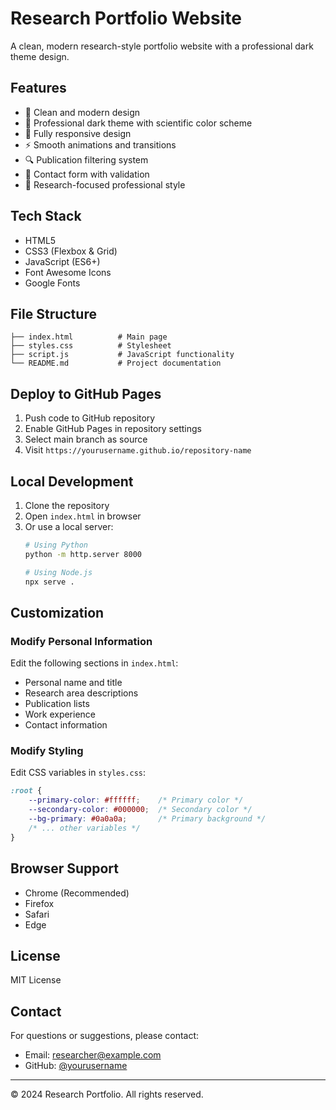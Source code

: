 # Research Portfolio Website

A clean, modern research-style portfolio website with a professional dark theme design.

## Features

- 🎨 Clean and modern design
- 🌙 Professional dark theme with scientific color scheme
- 📱 Fully responsive design
- ⚡ Smooth animations and transitions
- 🔍 Publication filtering system
- 📧 Contact form with validation
- 🎯 Research-focused professional style

## Tech Stack

- HTML5
- CSS3 (Flexbox & Grid)
- JavaScript (ES6+)
- Font Awesome Icons
- Google Fonts

## File Structure

```
├── index.html          # Main page
├── styles.css          # Stylesheet
├── script.js           # JavaScript functionality
└── README.md           # Project documentation
```

## Deploy to GitHub Pages

1. Push code to GitHub repository
2. Enable GitHub Pages in repository settings
3. Select main branch as source
4. Visit `https://yourusername.github.io/repository-name`

## Local Development

1. Clone the repository
2. Open `index.html` in browser
3. Or use a local server:
   ```bash
   # Using Python
   python -m http.server 8000
   
   # Using Node.js
   npx serve .
   ```

## Customization

### Modify Personal Information

Edit the following sections in `index.html`:
- Personal name and title
- Research area descriptions
- Publication lists
- Work experience
- Contact information

### Modify Styling

Edit CSS variables in `styles.css`:
```css
:root {
    --primary-color: #ffffff;    /* Primary color */
    --secondary-color: #000000;  /* Secondary color */
    --bg-primary: #0a0a0a;       /* Primary background */
    /* ... other variables */
}
```

## Browser Support

- Chrome (Recommended)
- Firefox
- Safari
- Edge

## License

MIT License

## Contact

For questions or suggestions, please contact:

- Email: researcher@example.com
- GitHub: [@yourusername](https://github.com/yourusername)

---

© 2024 Research Portfolio. All rights reserved.
